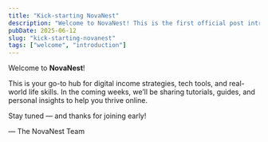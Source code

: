```yaml
---
title: "Kick-starting NovaNest"
description: "Welcome to NovaNest! This is the first official post introducing the vision, mission, and what’s to come."
pubDate: 2025-06-12
slug: "kick-starting-novanest"
tags: ["welcome", "introduction"]
---
```


Welcome to **NovaNest**!

This is your go-to hub for digital income strategies, tech tools, and real-world life skills. In the coming weeks, we’ll be sharing tutorials, guides, and personal insights to help you thrive online.

Stay tuned — and thanks for joining early!

— The NovaNest Team
